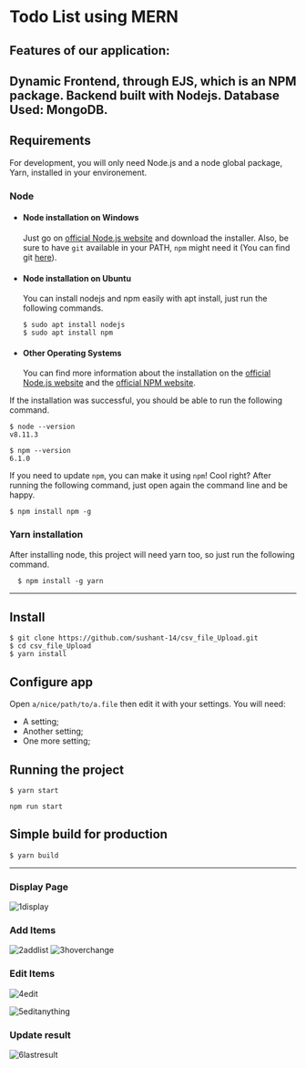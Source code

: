 
# Todo List using MERN

## Features of our application:

Dynamic Frontend, through EJS, which is an NPM package.
Backend built with Nodejs.
Database Used: MongoDB.
---
## Requirements

For development, you will only need Node.js and a node global package, Yarn, installed in your environement.

### Node
- #### Node installation on Windows

  Just go on [official Node.js website](https://nodejs.org/) and download the installer.
Also, be sure to have `git` available in your PATH, `npm` might need it (You can find git [here](https://git-scm.com/)).

- #### Node installation on Ubuntu

  You can install nodejs and npm easily with apt install, just run the following commands.

      $ sudo apt install nodejs
      $ sudo apt install npm

- #### Other Operating Systems
  You can find more information about the installation on the [official Node.js website](https://nodejs.org/) and the [official NPM website](https://npmjs.org/).

If the installation was successful, you should be able to run the following command.

    $ node --version
    v8.11.3

    $ npm --version
    6.1.0

If you need to update `npm`, you can make it using `npm`! Cool right? After running the following command, just open again the command line and be happy.

    $ npm install npm -g

###
### Yarn installation
  After installing node, this project will need yarn too, so just run the following command.

      $ npm install -g yarn

---

## Install

    $ git clone https://github.com/sushant-14/csv_file_Upload.git
    $ cd csv_file_Upload
    $ yarn install

## Configure app

Open `a/nice/path/to/a.file` then edit it with your settings. You will need:

- A setting;
- Another setting;
- One more setting;

## Running the project
        
    $ yarn start
    
    npm run start

## Simple build for production

    $ yarn build
 ---
### Display Page
![1display](https://user-images.githubusercontent.com/85845931/220285088-da85bfad-c04b-4e3b-8ae9-e1747b6c2205.png)
### Add Items
![2addlist](https://user-images.githubusercontent.com/85845931/220285167-97faeda4-f359-406f-a2b6-1508911b5a5d.png)
![3hoverchange](https://user-images.githubusercontent.com/85845931/220285179-a5f845fa-89d5-4153-894c-63ce17a9d400.png)
### Edit Items
![4edit](https://user-images.githubusercontent.com/85845931/220285183-e63a3267-cdc4-409b-ac71-84b260a039a4.png)

![5editanything](https://user-images.githubusercontent.com/85845931/220285185-6a0d426d-3d7f-49cc-8a98-4d53fc23c0f7.png)
### Update result
![6lastresult](https://user-images.githubusercontent.com/85845931/220285190-2a0779d2-d18a-406a-8b69-eb8114a5ce05.png)

